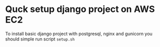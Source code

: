 # Quck setup django project on AWS EC2

To install basic django project with postgresql, nginx and gunicorn you should simple run script  `setup.sh`
